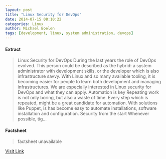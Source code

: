 ```yaml
---
layout: post
title: "Linux Security for DevOps"
date: 2014-07-15 08:10:22
categories: Linux
author: Michael Boelen
tags: [development, linux, system administration, devops]
---
```



#### Extract
>Linux Security for DevOps During the last years the role of DevOps evolved. This person could be described as the hybrid: a system administrator with development skills, or the developer which is also infrastructure savvy. With Linux and so many available tooling, it is becoming easier for people to learn both development and managing infrastructures. We are especially interested in Linux security for DevOps and what they can apply. Automation is key Repeating work is not only boring, but also a waste of time. Every step which is repeated, might be a great candidate for automation. With solutions like Puppet, is has become easy to automate installations, software installation and configuration. Security from the start Whenever possible, tig...

#### Factsheet
>factsheet unavailable

[Visit Link](http://linux-audit.com/linux-security-for-devops/)


